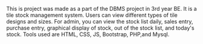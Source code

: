 This is project was made as a part of the DBMS project in 3rd year BE. It is a tile stock management system. Users can view different types of tile designs and sizes. For admin, you can view the stock list daily, sales entry, purchase entry, graphical display of stock, out of the stock list, and today's stock.
Tools used are HTML, CSS, JS, Bootstrap, PHP,and Mysql.
